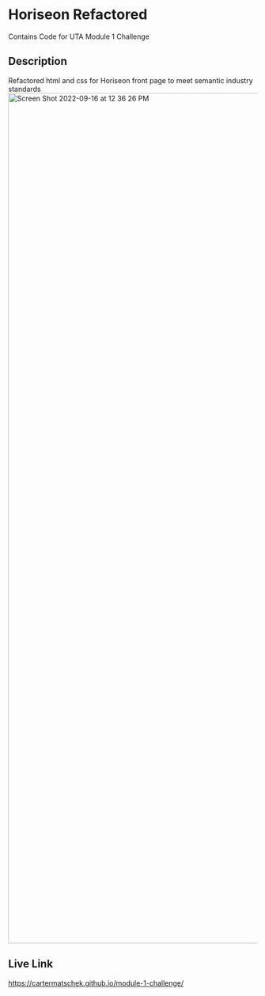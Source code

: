 # Horiseon Refactored
Contains Code for UTA Module 1 Challenge

## Description
Refactored html and css for Horiseon front page to meet semantic industry standards
<img width="1718" alt="Screen Shot 2022-09-16 at 12 36 26 PM" src="https://user-images.githubusercontent.com/112192098/190699641-8d7aa83a-4104-4e4d-b831-2abf43e1d08e.png">
## Live Link
https://cartermatschek.github.io/module-1-challenge/
